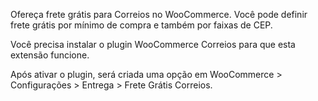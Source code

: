 Ofereça frete grátis para Correios no WooCommerce. Você pode definir frete grátis por mínimo de compra e também por faixas de CEP.

Você precisa instalar o plugin WooCommerce Correios para que esta extensão funcione.

Após ativar o plugin, será criada uma opção em WooCommerce > Configurações > Entrega > Frete Grátis Correios.